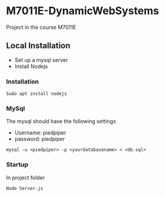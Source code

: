 # M7011E-DynamicWebSystems
Project in the course M7011E

## Local Installation
* Set up a mysql server 
* Install Nodejs


### Installation

```Node
Sudo apt install nodejs
```

### MySql
The mysql should have the following settings

* Username: piedpiper
* password: piedpiper

```Mysql
mysql -u <piedpiper> -p <yourdatabasename> < <db.sql>
```
### Startup
In project folder

```Startup
Node Server.js
```
